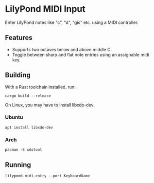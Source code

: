 # LilyPond MIDI Input

Enter LilyPond notes like "c", "d", "gis" etc. using a MIDI controller.

## Features

- Supports two octaves below and above middle C.
- Toggle between sharp and flat note entries using an assignable midi key.

## Building

With a Rust toolchain installed, run:

```
cargo build --release
```

On Linux, you may have to install libxdo-dev.

### Ubuntu
```
apt install libxdo-dev
```

### Arch
```
pacman -S xdotool
```

## Running

```
lilypond-midi-entry --port KeyboardName
```
